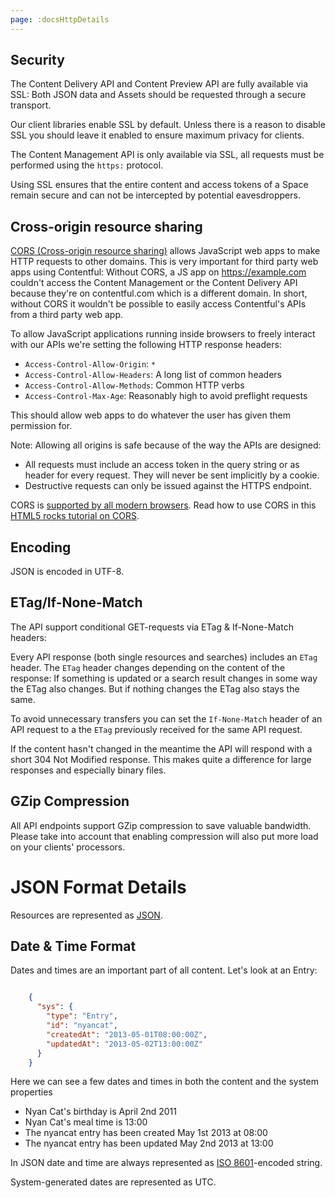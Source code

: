 ```yaml
---
page: :docsHttpDetails
---
```


## Security

The Content Delivery API and Content Preview API are fully available via SSL:
Both JSON data and Assets should be requested through a secure transport.

Our client libraries enable SSL by default. Unless there is a reason to
disable SSL you should leave it enabled to ensure maximum privacy for clients.

The Content Management API is only available via SSL,
all requests must be performed using the `https:` protocol.

Using SSL ensures that the entire content and access tokens of a Space remain secure
and can not be intercepted by potential eavesdroppers.

## Cross-origin resource sharing

[CORS (Cross-origin resource sharing)](http://en.wikipedia.org/wiki/Cross-origin_resource_sharing)
allows JavaScript web apps to make HTTP requests to other domains.
This is very important for third party web apps using Contentful:
Without CORS, a JS app on https://example.com couldn't access the
Content Management or the Content Delivery API because they're on
contentful.com which is a different domain.
In short, without CORS it wouldn't be possible to easily access
Contentful's APIs from a third party web app.

To allow JavaScript applications running inside browsers to freely
interact with our APIs we're setting the following HTTP response headers:

- `Access-Control-Allow-Origin`: `*`
- `Access-Control-Allow-Headers`: A long list of common headers
- `Access-Control-Allow-Methods`: Common HTTP verbs
- `Access-Control-Max-Age`: Reasonably high to avoid preflight requests

This should allow web apps to do whatever the user has given them
permission for.

Note: Allowing all origins is safe because of the way the APIs are designed:

- All requests must include an access token in the query string or as
header for every request. They will never be sent implicitly by a cookie.
- Destructive requests can only be issued against the HTTPS endpoint.

CORS is [supported by all modern browsers](http://caniuse.com/cors).
Read how to use CORS in this [HTML5 rocks tutorial on CORS](http://www.html5rocks.com/en/tutorials/cors/).

## Encoding

JSON is encoded in UTF-8.

## ETag/If-None-Match

The API support conditional GET-requests via ETag & If-None-Match headers:

Every API response (both single resources and searches) includes an `ETag` header.
The `ETag` header changes depending on the content of the response:
If something is updated or a search result changes in some way the ETag also changes.
But if nothing changes the ETag also stays the same.

To avoid unnecessary transfers you can set the `If-None-Match` header of an
API request to a the `ETag` previously received for the same API request.

If the content hasn't changed in the meantime the API will respond with a
short 304 Not Modified response. This makes quite a difference for large responses
and especially binary files.

## GZip Compression

All API endpoints support GZip compression to save valuable bandwidth.
Please take into account that enabling compression will also put more load on your clients' processors.

# JSON Format Details

Resources are represented as [JSON](http://json.org).

## Date & Time Format

Dates and times are an important part of all content.
Let's look at an Entry:

~~~json

    {
      "sys": {
        "type": "Entry",
        "id": "nyancat",
        "createdAt": "2013-05-01T08:00:00Z",
        "updatedAt": "2013-05-02T13:00:00Z"
      }
    }

~~~

Here we can see a few dates and times in both the content and the system properties

- Nyan Cat's birthday is April 2nd 2011
- Nyan Cat's meal time is 13:00
- The nyancat entry has been created May 1st 2013 at 08:00
- The nyancat entry has been updated May 2nd 2013 at 13:00

In JSON date and time are always represented as [ISO 8601](http://en.wikipedia.org/wiki/ISO_8601)-encoded string.

System-generated dates are represented as UTC.

<!-- TODO: Check which exact formats or parts of ISO 8601 we support. -->
